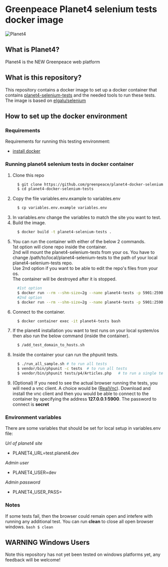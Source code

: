 # Greenpeace Planet4 selenium tests docker image

![Planet4](https://cdn-images-1.medium.com/letterbox/300/36/50/50/1*XcutrEHk0HYv-spjnOej2w.png?source=logoAvatar-ec5f4e3b2e43---fded7925f62)

## What is Planet4?

Planet4 is the NEW Greenpeace web platform

## What is this repository?

This repository contains a docker image to set up a docker container that contains [planet4-selenium-tests](https://github.com/greenpeace/planet4-selenium-tests) and the needed tools to run these tests.
The image is based on [elgalu/selenium](https://github.com/elgalu/docker-selenium)

## How to set up the docker environment

### Requirements

Requirements for running this testing environment:

  * [install docker](https://docs.docker.com/engine/installation/)

### Running planet4 selenium tests in docker container


1. Clone this repo
    ```bash
      $ git clone https://github.com/greenpeace/planet4-docker-selenium-tests
      $ cd planet4-docker-selenium-tests
    ```
1. Copy the file variables.env.example to variables.env
    ```bash
      $ cp variables.env.example variables.env
    ```
1. In variables.env change the variables to match the site you want to test.
1. Build the image.
    ```bash
      $ docker build -t planet4-selenium-tests .
    ```
1. You can run the container with either of the below 2 commands.<br> 
1st option will clone repo inside the container. <br>
2nd will mount the planet4-selenium-tests from your os. You have to change /path/to/local/planet4-selenium-tests to the path of your local planet4-selenium-tests repo.<br>
Use 2nd option if you want to be able to edit the repo's files from your os.<br>
The container will be destroyed after it is stopped.
    ```bash
      #1st option
      $ docker run --rm --shm-size=2g --name planet4-tests -p 5901:25900   --env-file variables.env  planet4-selenium-tests
      #2nd option
      $ docker run --rm --shm-size=2g --name planet4-tests -p 5901:25900   --env-file variables.env  -v /path/to/local/planet4-selenium-tests:/var/www/tests:rw planet4-selenium-tests
    ```      
1. Connect to the container.
    ```bash
      $ docker container exec -it planet4-tests bash       
    ```
1. If the planet4 installation you want to test runs on your local system/os then also run the below command (inside the container).
    ```bash
      $ /add_test_domain_to_hosts.sh       
    ```  
1. Inside the container your can run the phpunit tests.
    ```bash
      $ ./run_all_sample.sh # to run all tests
      $ vendor/bin/phpunit -c tests  # to run all tests   
      $ vendor/bin/phpunit tests/p4/Articles.php   # to run a single test
    ```
1. (Optional) If you need to see the actual browser running the tests, you will need a vnc client. 
 A choice would be ([RealVnc](https://www.realvnc.com/en/connect/download/vnc/)).
 Download and install the vnc client and then you would be able to connect to the container by specifying the address **127.0.0.1:5900**. 
 The password to connect is **secret** 


### Environment variables

There are some variables that should be set for local setup in variables.env file:

_Url of planet4 site_
  * PLANET4_URL=test.planet4.dev
    
_Admin user_
  * PLANET4_USER=dev
    
_Admin password_
  * PLANET4_USER_PASS=


### Notes
If some tests fail, then the browser could remain open and intefere with running any additional test.
You can run **clean** to close all open browser windows.
    ```bash
      $ clean
    ```    

## WARNING Windows Users

Note this repository has not yet been tested on windows platforms yet, any feedback will be welcome!
